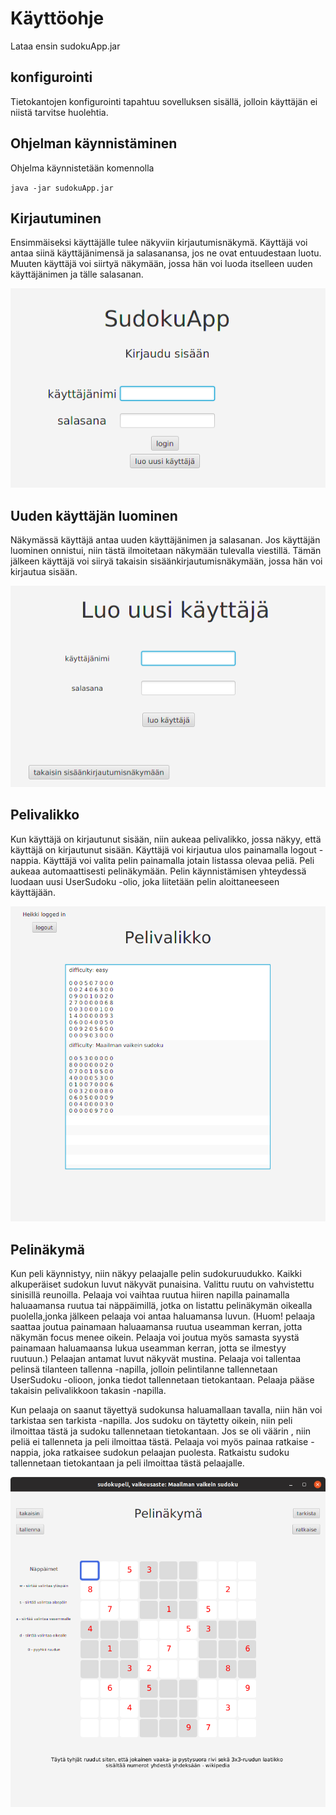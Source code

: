 # Käyttöohje

Lataa ensin sudokuApp.jar

## konfigurointi

Tietokantojen konfigurointi tapahtuu sovelluksen sisällä, jolloin käyttäjän ei niistä tarvitse huolehtia.

## Ohjelman käynnistäminen

Ohjelma käynnistetään komennolla

`java -jar sudokuApp.jar`

## Kirjautuminen

Ensimmäiseksi käyttäjälle tulee näkyviin kirjautumisnäkymä. Käyttäjä voi antaa siinä käyttäjänimensä ja salasanansa, jos ne ovat entuudestaan luotu. Muuten käyttäjä voi siirtyä näkymään, jossa hän voi luoda itselleen uuden käyttäjänimen ja tälle salasanan.

![alt text](https://github.com/HegePI/ot-harjoitustyo/blob/master/dokumentaatio/kuvat/login_view.png)

## Uuden käyttäjän luominen


Näkymässä käyttäjä antaa uuden käyttäjänimen ja salasanan. Jos käyttäjän luominen onnistui, niin tästä ilmoitetaan näkymään tulevalla viestillä. Tämän jälkeen käyttäjä voi siiryä takaisin sisäänkirjautumisnäkymään, jossa hän voi kirjautua sisään.

![alt text](https://github.com/HegePI/ot-harjoitustyo/blob/master/dokumentaatio/kuvat/newUser_view.png)

## Pelivalikko

Kun käyttäjä on kirjautunut sisään, niin aukeaa pelivalikko, jossa näkyy, että käyttäjä on kirjautunut sisään. Käyttäjä voi kirjautua ulos painamalla logout -nappia. Käyttäjä voi valita pelin painamalla jotain listassa olevaa peliä. Peli aukeaa automaattisesti pelinäkymään. Pelin käynnistämisen yhteydessä luodaan uusi UserSudoku -olio, joka liitetään pelin aloittaneeseen käyttäjään.

![alt text](https://github.com/HegePI/ot-harjoitustyo/blob/master/dokumentaatio/kuvat/gameMenu.png)

## Pelinäkymä

Kun peli käynnistyy, niin näkyy pelaajalle pelin sudokuruudukko. Kaikki alkuperäiset sudokun luvut näkyvät punaisina. Valittu ruutu on vahvistettu sinisillä reunoilla. Pelaaja voi vaihtaa ruutua hiiren napilla painamalla haluaamansa ruutua tai näppäimillä, jotka on listattu pelinäkymän oikealla puolella,jonka jälkeen pelaaja voi antaa haluamansa luvun. (Huom! pelaaja saattaa joutua painamaan haluaamansa ruutua useamman kerran, jotta näkymän focus menee oikein. Pelaaja voi joutua myös samasta syystä painamaan haluamaansa lukua useamman kerran, jotta se ilmestyy ruutuun.) Pelaajan antamat luvut näkyvät mustina. Pelaaja voi tallentaa pelinsä tilanteen tallenna -napilla, jolloin pelintilanne tallennetaan UserSudoku -olioon, jonka tiedot tallennetaan tietokantaan. Pelaaja pääse takaisin pelivalikkoon takasin -napilla. 

Kun pelaaja on saanut täyettyä sudokunsa haluamallaan tavalla, niin hän voi tarkistaa sen tarkista -napilla. Jos sudoku on täytetty oikein, niin peli ilmoittaa tästä ja sudoku tallennetaan tietokantaan. Jos se oli väärin , niin peliä ei tallenneta ja peli ilmoittaa tästä. Pelaaja voi myös painaa ratkaise -nappia, joka ratkaisee sudokun pelaajan puolesta. Ratkaistu sudoku tallennetaan tietokantaan ja peli ilmoittaa tästä pelaajalle.

![alt text](https://github.com/HegePI/ot-harjoitustyo/blob/master/dokumentaatio/kuvat/game_view.png)